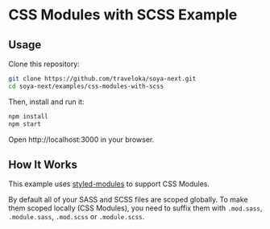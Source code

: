 # CSS Modules with SCSS Example

## Usage

Clone this repository:

```bash
git clone https://github.com/traveloka/soya-next.git
cd soya-next/examples/css-modules-with-scss
```

Then, install and run it:

```bash
npm install
npm start
```

Open http://localhost:3000 in your browser.

## How It Works

This example uses [styled-modules](https://github.com/traveloka/styled-modules) to support CSS Modules.

By default all of your SASS and SCSS files are scoped globally.
To make them scoped locally (CSS Modules),
you need to suffix them with `.mod.sass`, `.module.sass`, `.mod.scss` or `.module.scss`.
